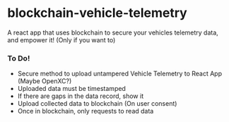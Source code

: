 # blockchain-vehicle-telemetry
A react app that uses blockchain to secure your vehicles telemetry data, and empower it! (Only if you want to)

### To Do!
* Secure method to upload untampered Vehicle Telemetry to React App (Maybe OpenXC?) 
* Uploaded data must be timestamped 
* If there are gaps in the data record, show it
* Upload collected data to blockchain (On user consent)
* Once in blockchain, only requests to read data
